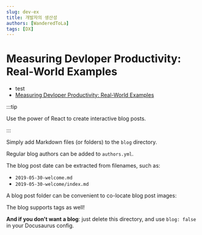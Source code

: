 ```yaml
---
slug: dev-ex
title: 개발자의 생산성
authors: [WanderedToLa]
tags: [DX]
---
```


# Measuring Devloper Productivity: Real-World Examples

- test
- [Measuring Devloper Productivity: Real-World Examples](https://newsletter.pragmaticengineer.com/p/measuring-developer-productivity-bae)

:::tip

Use the power of React to create interactive blog posts.

:::

Simply add Markdown files (or folders) to the `blog` directory.

Regular blog authors can be added to `authors.yml`.

The blog post date can be extracted from filenames, such as:

- `2019-05-30-welcome.md`
- `2019-05-30-welcome/index.md`

A blog post folder can be convenient to co-locate blog post images:

The blog supports tags as well!

**And if you don't want a blog**: just delete this directory, and use `blog: false` in your Docusaurus config.
